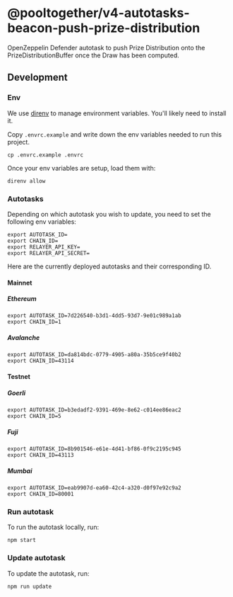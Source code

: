 # @pooltogether/v4-autotasks-beacon-push-prize-distribution

OpenZeppelin Defender autotask to push Prize Distribution onto the PrizeDistributionBuffer once the Draw has been computed.

## Development

### Env

We use [direnv](https://direnv.net) to manage environment variables. You'll likely need to install it.

Copy `.envrc.example` and write down the env variables needed to run this project.
```
cp .envrc.example .envrc
```

Once your env variables are setup, load them with:
```
direnv allow
```

### Autotasks

Depending on which autotask you wish to update, you need to set the following env variables:

```
export AUTOTASK_ID=
export CHAIN_ID=
export RELAYER_API_KEY=
export RELAYER_API_SECRET=
```

Here are the currently deployed autotasks and their corresponding ID.

#### Mainnet

##### Ethereum

```
export AUTOTASK_ID=7d226540-b3d1-4dd5-93d7-9e01c989a1ab
export CHAIN_ID=1
```

##### Avalanche

```
export AUTOTASK_ID=da814bdc-0779-4905-a80a-35b5ce9f40b2
export CHAIN_ID=43114
```

#### Testnet
##### Goerli

```
export AUTOTASK_ID=b3edadf2-9391-469e-8e62-c014ee86eac2
export CHAIN_ID=5
```

##### Fuji

```
export AUTOTASK_ID=8b901546-e61e-4d41-bf86-0f9c2195c945
export CHAIN_ID=43113
```

##### Mumbai

```
export AUTOTASK_ID=eab9907d-ea60-42c4-a320-d0f97e92c9a2
export CHAIN_ID=80001
```

### Run autotask

To run the autotask locally, run:

```
npm start
```

### Update autotask

To update the autotask, run:

```
npm run update
```

